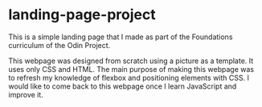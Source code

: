 # landing-page-project
This is a simple landing page that I made as part of the Foundations curriculum of the Odin Project. 

This webpage was designed from scratch using a picture as a template. It uses only CSS and HTML. The main 
purpose of making this webpage was to refresh my knowledge of flexbox and positioning elements with CSS. I would like
to come back to this webpage once I learn JavaScript and improve it.  

